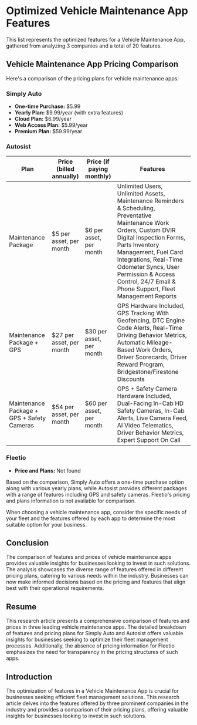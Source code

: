 # Optimized Vehicle Maintenance App Features

This list represents the optimized features for a Vehicle Maintenance App, gathered from analyzing 3 companies and a total of 20 features.

## Vehicle Maintenance App Pricing Comparison

Here's a comparison of the pricing plans for vehicle maintenance apps:

### Simply Auto
- **One-time Purchase:** $5.99
- **Yearly Plan:** $9.99/year (with extra features)
- **Cloud Plan:** $6.99/year
- **Web Access Plan:** $5.99/year
- **Premium Plan:** $59.99/year

### Autosist
| Plan | Price (billed annually) | Price (if paying monthly) | Features |
| --- | --- | --- | --- |
| Maintenance Package | $5 per asset, per month | $6 per asset, per month | Unlimited Users, Unlimited Assets, Maintenance Reminders & Scheduling, Preventative Maintenance Work Orders, Custom DVIR Digital Inspection Forms, Parts Inventory Management, Fuel Card Integrations, Real-Time Odometer Syncs, User Permission & Access Control, 24/7 Email & Phone Support, Fleet Management Reports |
| Maintenance Package + GPS | $27 per asset, per month | $30 per asset, per month | GPS Hardware Included, GPS Tracking With Geofencing, DTC Engine Code Alerts, Real-Time Driving Behavior Metrics, Automatic Mileage-Based Work Orders, Driver Scorecards, Driver Reward Program, Bridgestone/Firestone Discounts |
| Maintenance Package + GPS + Safety Cameras | $54 per asset, per month | $60 per asset, per month | GPS + Safety Camera Hardware Included, Dual-Facing In-Cab HD Safety Cameras, In-Cab Alerts, Live Camera Feed, AI Video Telematics, Driver Behavior Metrics, Expert Support On Call |

### Fleetio
- **Price and Plans:** Not found

Based on the comparison, Simply Auto offers a one-time purchase option along with various yearly plans, while Autosist provides different packages with a range of features including GPS and safety cameras. Fleetio's pricing and plans information is not available for comparison.

When choosing a vehicle maintenance app, consider the specific needs of your fleet and the features offered by each app to determine the most suitable option for your business.

## Conclusion

The comparison of features and prices of vehicle maintenance apps provides valuable insights for businesses looking to invest in such solutions. The analysis showcases the diverse range of features offered in different pricing plans, catering to various needs within the industry. Businesses can now make informed decisions based on the pricing and features that align best with their operational requirements.

## Resume

This research article presents a comprehensive comparison of features and prices in three leading vehicle maintenance apps. The detailed breakdown of features and pricing plans for Simply Auto and Autosist offers valuable insights for businesses seeking to optimize their fleet management processes. Additionally, the absence of pricing information for Fleetio emphasizes the need for transparency in the pricing structures of such apps.

## Introduction

The optimization of features in a Vehicle Maintenance App is crucial for businesses seeking efficient fleet management solutions. This research article delves into the features offered by three prominent companies in the industry and provides a comparison of their pricing plans, offering valuable insights for businesses looking to invest in such solutions.